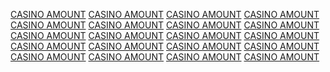 <a href="https://images.google.co.th/url?sa=t&url=https%3A%2F%2Fwww.jokerdaddy.com %2F">CASINO AMOUNT</a>
<a href="https://clients1.google.com.ua/url?q=http%3A%2F%2Fjokerdaddy.com">CASINO AMOUNT</a>
<a href="https://kraje.idnes.cz/redir.asp?url=http%3A%2F%2Fjokerdaddy.com %2F">CASINO AMOUNT</a>
<a href="https://cc.naver.jp/cc?a=dtl.topic&r=&i=&bw=1024&px=0&py=0&sx=-1&sy=-1&m=1&nsc=knews.viewpage&u=http%3A%2F%2Fjokerdaddy.com">CASINO AMOUNT</a>
<a href="https://clients1.google.com.ar/url?q=http%3A%2F%2Fjokerdaddy.com">CASINO AMOUNT</a>
<a href="https://refer.ccbill.com/cgi-bin/clicks.cgi/http:/?CA=928498&PA=1458253&HTML=https%3A%2F%2Fjokerdaddy.com">CASINO AMOUNT</a>
<a href="https://id.telstra.com.au/register/crowdsupport?gotoURL=https%3A%2F%2Fjokerdaddy.com">CASINO AMOUNT</a>
<a href="https://www.eater.com/users/sunvillaboutiquehotel">CASINO AMOUNT</a>
<a href="https://clck.ru/Tazky">CASINO AMOUNT</a>
<a href="https://community.rsa.com/external-link.jspa?url=http%3A%2F%2Fjokerdaddy.com">CASINO AMOUNT</a>
<a href="https://m.ok.ru/dk?st.cmd=outLinkWarning&st.rfn=https%3A%2F%2Fjokerdaddy.com">CASINO AMOUNT</a>
<a href="https://wasearch.loc.gov/e2k/*/jokerdaddy.com">CASINO AMOUNT</a>
<a href="https://decisoes.fazenda.gov.br/netacgi/nph-brs?d=DECW&f=S&l=20&n=-DTPE&p=10&r=3&s1=COANA&u=https%3A%2F%2Fjokerdaddy.com">CASINO AMOUNT</a>
<a href="https://ryuzie.sakura.ne.jp/cgi-bin/mogplusx/writelog.php?dl=https%3A%2F%2Fjokerdaddy.com">CASINO AMOUNT</a>
<a href="https://www.gbl.home.pl/intermed.php?intermed=karger&destination=https%3A%2F%2Fjokerdaddy.com &hou_id=982">CASINO AMOUNT</a>
<a href="https://m.odnoklassniki.ru/dk?st.cmd=outLinkWarning&st.rfn=https%3A%2F%2Fjokerdaddy.com">CASINO AMOUNT</a>
<a href="https://wasearch.loc.gov/e2k/*/jokerdaddy.com n">CASINO AMOUNT</a>
<a href="https://galter.northwestern.edu/exit?url=http%3A%2F%2Fjokerdaddy.com %2F">CASINO AMOUNT</a>
<a href="https://cgl.ethz.ch/disclaimer.php?dlurl=https%3A%2F%2Fjokerdaddy.com">CASINO AMOUNT</a>
<a href="https://refer.ccbill.com/cgi-bin/clicks.cgi/http:/?CA=928498&PA=1458253&HTML=https%3A%2F%2Fjokerdaddy.com">CASINO AMOUNT</a>
